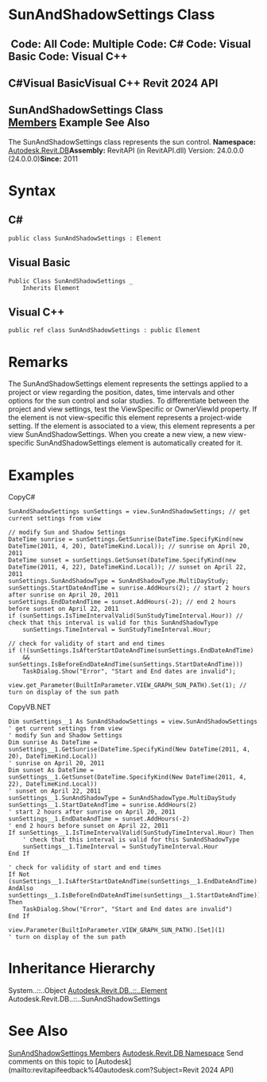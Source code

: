 # SunAndShadowSettings Class

﻿
 Code: All Code: Multiple Code: C# Code: Visual Basic Code: Visual C++   
---  
C#Visual BasicVisual C++
Revit 2024 API  
---  
SunAndShadowSettings Class  
[Members](53022ab0-6e4a-2e4e-1ed8-5eb896ab4091.md "SunAndShadowSettings Members") Example See Also  
---  
The SunAndShadowSettings class represents the sun control. 
**Namespace:** [Autodesk.Revit.DB](87546ba7-461b-c646-cbb1-2cb8f5bff8b2.md "Autodesk.Revit.DB Namespace")**Assembly:** RevitAPI (in RevitAPI.dll) Version: 24.0.0.0 (24.0.0.0)**Since:** 2011 
# Syntax
C#  
---  
```text
public class SunAndShadowSettings : Element
```
  
Visual Basic  
---  
```text
Public Class SunAndShadowSettings _
	Inherits Element
```
  
Visual C++  
---  
```text
public ref class SunAndShadowSettings : public Element
```
  
# Remarks
The SunAndShadowSettings element represents the settings applied to a project or view regarding the position, dates, time intervals and other options for the sun control and solar studies. To differentiate between the project and view settings, test the ViewSpecific or OwnerViewId property. If the element is not view-specific this element represents a project-wide setting. If the element is associated to a view, this element represents a per view SunAndShadowSettings. When you create a new view, a new view-specific SunAndShadowSettings element is automatically created for it. 
# Examples
CopyC#
```text
SunAndShadowSettings sunSettings = view.SunAndShadowSettings; // get current settings from view

// modify Sun and Shadow Settings
DateTime sunrise = sunSettings.GetSunrise(DateTime.SpecifyKind(new DateTime(2011, 4, 20), DateTimeKind.Local)); // sunrise on April 20, 2011
DateTime sunset = sunSettings.GetSunset(DateTime.SpecifyKind(new DateTime(2011, 4, 22), DateTimeKind.Local)); // sunset on April 22, 2011
sunSettings.SunAndShadowType = SunAndShadowType.MultiDayStudy;
sunSettings.StartDateAndTime = sunrise.AddHours(2); // start 2 hours after sunrise on April 20, 2011
sunSettings.EndDateAndTime = sunset.AddHours(-2); // end 2 hours before sunset on April 22, 2011
if (sunSettings.IsTimeIntervalValid(SunStudyTimeInterval.Hour)) // check that this interval is valid for this SunAndShadowType
    sunSettings.TimeInterval = SunStudyTimeInterval.Hour;

// check for validity of start and end times
if (!(sunSettings.IsAfterStartDateAndTime(sunSettings.EndDateAndTime)
    && sunSettings.IsBeforeEndDateAndTime(sunSettings.StartDateAndTime)))
    TaskDialog.Show("Error", "Start and End dates are invalid");

view.get_Parameter(BuiltInParameter.VIEW_GRAPH_SUN_PATH).Set(1); // turn on display of the sun path
```

CopyVB.NET
```text
Dim sunSettings__1 As SunAndShadowSettings = view.SunAndShadowSettings
' get current settings from view
' modify Sun and Shadow Settings
Dim sunrise As DateTime = sunSettings__1.GetSunrise(DateTime.SpecifyKind(New DateTime(2011, 4, 20), DateTimeKind.Local))
' sunrise on April 20, 2011
Dim sunset As DateTime = sunSettings__1.GetSunset(DateTime.SpecifyKind(New DateTime(2011, 4, 22), DateTimeKind.Local))
' sunset on April 22, 2011
sunSettings__1.SunAndShadowType = SunAndShadowType.MultiDayStudy
sunSettings__1.StartDateAndTime = sunrise.AddHours(2)
' start 2 hours after sunrise on April 20, 2011
sunSettings__1.EndDateAndTime = sunset.AddHours(-2)
' end 2 hours before sunset on April 22, 2011
If sunSettings__1.IsTimeIntervalValid(SunStudyTimeInterval.Hour) Then
    ' check that this interval is valid for this SunAndShadowType
    sunSettings__1.TimeInterval = SunStudyTimeInterval.Hour
End If

' check for validity of start and end times
If Not (sunSettings__1.IsAfterStartDateAndTime(sunSettings__1.EndDateAndTime) AndAlso sunSettings__1.IsBeforeEndDateAndTime(sunSettings__1.StartDateAndTime)) Then
    TaskDialog.Show("Error", "Start and End dates are invalid")
End If

view.Parameter(BuiltInParameter.VIEW_GRAPH_SUN_PATH).[Set](1)
' turn on display of the sun path
```

# Inheritance Hierarchy
System..::..Object [Autodesk.Revit.DB..::..Element](eb16114f-69ea-f4de-0d0d-f7388b105a16.md "Element Class") Autodesk.Revit.DB..::..SunAndShadowSettings
# See Also
[SunAndShadowSettings Members](53022ab0-6e4a-2e4e-1ed8-5eb896ab4091.md "SunAndShadowSettings Members")
[Autodesk.Revit.DB Namespace](87546ba7-461b-c646-cbb1-2cb8f5bff8b2.md "Autodesk.Revit.DB Namespace")
Send comments on this topic to [Autodesk](mailto:revitapifeedback%40autodesk.com?Subject=Revit 2024 API)